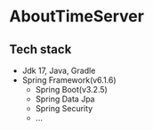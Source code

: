 # AboutTimeServer

## Tech stack
- Jdk 17, Java, Gradle
- Spring Framework(v6.1.6)
  - Spring Boot(v3.2.5)
  - Spring Data Jpa
  - Spring Security
  - ...

